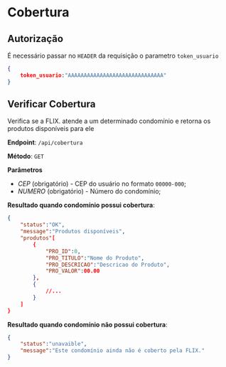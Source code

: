 # Cobertura



## Autorização



É necessário passar no `HEADER` da requisição o parametro `token_usuario`



```json
{
    token_usuario:"AAAAAAAAAAAAAAAAAAAAAAAAAAAAAA"
}
```



## Verificar Cobertura



Verifica se a FLIX. atende a um determinado condomínio e retorna os produtos disponíveis para ele



**Endpoint**: `/api/cobertura`

**Método**:  `GET`



**Parâmetros**

- *CEP* (obrigatório) - CEP do usuário no formato `00000-000`;
- *NUMERO* (obrigatório) - Número do condomínio;



**Resultado quando condomínio possui cobertura**: 

```json
{
    "status":"OK",
    "message":"Produtos disponíveis",
    "produtos"[
    	{
    		"PRO_ID":0,
    		"PRO_TITULO":"Nome do Produto",
   	        "PRO_DESCRICAO":"Descricao do Produto",
    		"PRO_VALOR":00.00
		},
		{
            //...
        }
	]
}
```



**Resultado quando condomínio não possui cobertura**: 

```json
{
    "status":"unavaible",
    "message":"Este condomínio ainda não é coberto pela FLIX."
}
```

